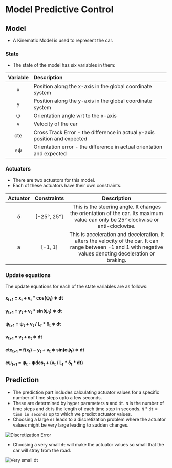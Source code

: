 # Model Predictive Control

## Model
- A Kinematic Model is used to represent the car.

### State
- The state of the model has six variables in them:

| Variable | Description                                                               |
|:--------:|:--------------------------------------------------------------------------|
|   x      | Position along the x-axis in the global coordinate system                 |
|   y      | Position along the y-axis in the global coordinate system                 |
|   ψ      | Orientation angle wrt to the x-axis                                       |
|   v      | Velocity of the car                                                       |
|   cte    | Cross Track Error - the difference in actual y-axis position and expected |
|   eψ     | Orientation error - the difference in actual orientation and expected     |

### Actuators
- There are two actuators for this model.
- Each of these actuators have their own constraints.

| Actuator | Constraints | Description                                                    |
|:--------:|:-----------:|:--------------------------------------------------------------:|
|   δ      | [-25°, 25°] | This is the steering angle. It changes the orientation of the car. Its maximum value can only be 25° clockwise or anti-clockwise.|
|   a      | [-1, 1]     | This is acceleration and deceleration. It alters the velocity of the car. It can range between -1 and 1 with negative values denoting deceleration or braking. |

### Update equations
The update equations for each of the state variables are as follows:

#### x<sub>t+1</sub> = x<sub>t</sub> + v<sub>t</sub> * cos(ψ<sub>t</sub>) ∗ dt
#### y<sub>t+1</sub> = y<sub>t</sub> + v<sub>t</sub> * sin(ψ<sub>t</sub>) ∗ dt
#### ψ<sub>t+1</sub> = ψ<sub>t</sub> + v<sub>t</sub> / L<sub>f</sub> * δ<sub>t</sub> ∗ dt
#### v<sub>t+1</sub> = v<sub>t</sub> + a<sub>t</sub> ∗ dt
#### cte<sub>t+1</sub> = f(x<sub>t</sub>) − y<sub>t</sub> + v<sub>t</sub> ∗ sin(eψ<sub>t</sub>) ∗ dt
#### eψ<sub>t+1</sub> = ψ<sub>t</sub> - ψdes<sub>t</sub> + (v<sub>t</sub> /  L<sub>f</sub>  *  δ<sub>t</sub> * dt)


## Prediction
- The prediction part includes calculating actuator values for a specific number of time steps upto a few seconds.
- These are determined by hyper parameters `N` and `dt`. `N` is the number of time steps and `dt` is the length of each time step in seconds. `N` * `dt` = `time in seconds` up to which we predict actuator values.
- Choosing a large `dt` leads to a discretization problem where the actuator values might be very large leading to sudden changes.

![Discretization Error](discretization.gif)

- Choosing a very small `dt` will make the actuator values so small that the car will stray from the road.

![Very small dt](smalldt.gif)
